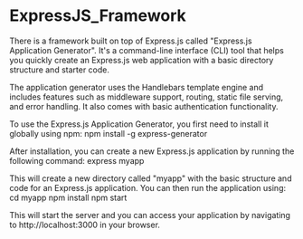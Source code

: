 # ExpressJS_Framework

There is a framework built on top of Express.js called "Express.js Application Generator". 
It's a command-line interface (CLI) tool that helps you quickly create an Express.js web application with a basic directory structure and starter code.

The application generator uses the Handlebars template engine and includes features such as middleware support, routing, static file serving, and error handling. 
It also comes with basic authentication functionality.

To use the Express.js Application Generator, you first need to install it globally using npm:
npm install -g express-generator

After installation, you can create a new Express.js application by running the following command:
express myapp

This will create a new directory called "myapp" with the basic structure and code for an Express.js application. You can then run the application using:
cd myapp
npm install
npm start


This will start the server and you can access your application by navigating to http://localhost:3000 in your browser.

